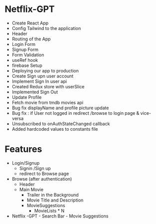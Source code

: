 # Netflix-GPT

- Create React App
- Config Tailwind to the application
- Header
- Routing of the App
- Login Form
- Signup Form
- Form Validation
- useRef hook
- firebase Setup
- Deploying our app to production
- Create Sign upn user account
- Implement Sign In user api
- Created Redux store with userSlice
- Implemented Sign Out
- Update Profile
- Fetch movie from tmdb movies api
- Bug fix displayName and profile picture update
- Bug fix : if User not logged in redirect /browse to login page & vice-versa
- Unsubscribed to onAuthStateChanged callback
- Added hardcoded values to constants file

# Features
- Login/Signup
    - Signin /Sign up
    - redirect to Browse page
- Browse (after authentication)
    - Header
    - Main Movie
        - Trailer in the Background
        - Movie Title and Description
        - MovieSuggestions
            - MovieLists * N
- Netflix -GPT
        - Search Bar
        - Movie Suggestions